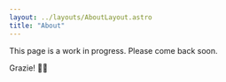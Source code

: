 ```yaml
---
layout: ../layouts/AboutLayout.astro
title: "About"
---
```


This page is a work in progress. Please come back soon.

Grazie! 🙏🏼
